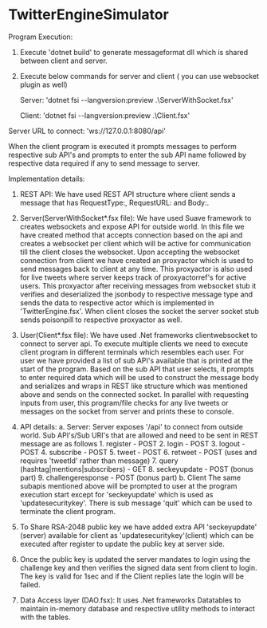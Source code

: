 # TwitterEngineSimulator

Program Execution:
   1. Execute 'dotnet build' to generate messageformat dll which is shared between client and server.
   2. Execute below commands for server and client ( you can use websocket plugin as well)
        
      Server: 'dotnet fsi --langversion:preview .\ServerWithSocket.fsx'
        
      Client: 'dotnet fsi --langversion:preview .\Client.fsx'
   
   Server URL to connect: 'ws://127.0.0.1:8080/api'
   
   When the client program is executed it prompts messages to perform respective sub API's and prompts to enter 
   the sub API name followed by respective data required if any to send message to server.

Implementation details:
   1. REST API:
        We have used REST API structure where client sends a message that has RequestType:<method>, RequestURL:<uri> and Body:<Json>.
   2. Server(ServerWithSocket*.fsx file):
        We have used Suave framework to creates websockets and expose API for outside world. In this file we 
        have created method that accepts connection based on the api and creates a websocket per client which
        will be active for communication till the client closes the websocket. 
        Upon accepting the websocket connection from client we have created an proxyactor which is used to send messages 
        back to client at any time. This proxyactor is also used for live tweets where server keeps track of proxyactorref's for active users.
        This proxyactor after receiving messages from websocket stub it verifies and deserialized the jsonbody to respective message type and
        sends the data to respective actor which is implemented in 'TwitterEngine.fsx'. When client closes the socket the server socket stub sends
        poisonpill to respective proxyactor as well.
   3. User(Client*.fsx file):
        We have used .Net frameworks clientwebsocket to connect to server api. To execute multiple clients we need to execute 
        client program in different terminals which resembles each user. For user we have provided a list of sub API's available 
        that is printed at the start of the program. Based on the sub API that user selects, it prompts to enter required data which will be 
        used to construct the message body and serializes and wraps in REST like structure which was mentioned above and sends on the connected
        socket.
        In parallel with requesting inputs from user, this program/file checks for any live tweets or messages on the socket from server and prints
        these to console.
   4. API details:
        a. Server:
            Server exposes '/api' to connect from outside world. Sub API's/Sub URI's that are allowed and need to be sent in REST message are as follows
            1. register - POST
            2. login - POST
            3. logout - POST
            4. subscribe - POST
            5. tweet - POST
            6. retweet - POST (uses and requires 'tweetId' rather than message)
            7. query (hashtag|mentions|subscribers) - GET
            8. seckeyupdate - POST (bonus part)
            9. challengeresponse - POST (bonus part)
        b. Client
            The same subapis mentioned above will be prompted to user at the program execution start except for 'seckeyupdate' which is 
            used as 'updatesecuritykey'. There is sub message 'quit' which can be used to terminate the client program.

   5. To Share RSA-2048 public key we have added extra API 'seckeyupdate' (server) available for client as 'updatesecuritykey'(client)
    which can be executed after register to update the public key at server side.
    
   6. Once the public key is updated the server mandates to login using the challenge key and then verifies the signed data sent from client to login. The key is valid for 1sec and if the Client replies late the login will be failed.
    
   7. Data Access layer (DAO.fsx):
      It uses .Net frameworks Datatables to maintain in-memory database and respective utility methods to interact with the tables.
